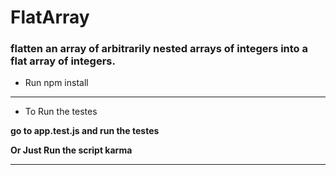 # FlatArray
### flatten an array of arbitrarily nested arrays of integers into a flat array of integers.

* Run npm install
****
* To Run the testes

**go to app.test.js and run the testes**

**Or Just Run the script karma**
****

